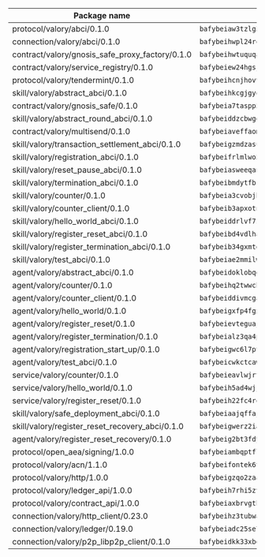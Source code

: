 | Package name                                                  | Package hash                                                  |
| ------------------------------------------------------------- | ------------------------------------------------------------- |
| protocol/valory/abci/0.1.0                                    | `bafybeiaw3tzlg3rkvnn5fcufblktmfwngmxugn4yo7pyjp76zz6aqtqcay` |
| connection/valory/abci/0.1.0                                  | `bafybeihwpl24rodaaacw5dpsmeazaaelm5j263fqderxm5xn7f5penm2bq` |
| contract/valory/gnosis_safe_proxy_factory/0.1.0               | `bafybeihwtuquqaimamkv26ucnyis4hc6lya34xwsx5n7hiksssnwfkekie` |
| contract/valory/service_registry/0.1.0                        | `bafybeiew24hgsjdasaqiikhulfa2rxgnh7pzpv2zzfwnsyfzbnrcj6dvjm` |
| protocol/valory/tendermint/0.1.0                              | `bafybeihcnjhovvyyfbkuw5sjyfx2lfd4soeocfqzxz54g67333m6nk5gxq` |
| skill/valory/abstract_abci/0.1.0                              | `bafybeihkcgjgyoleu6jgwhpffkzvflmybajlz5k2fkxhl3nngbbo6xzlsy` |
| contract/valory/gnosis_safe/0.1.0                             | `bafybeia7taspp5boe5235fdv5ejdix7fdhyy4kwp26qx2ng2oo3k7kk7iy` |
| skill/valory/abstract_round_abci/0.1.0                        | `bafybeiddzcbwggtqs6qck5lnuseknxzenw5u7coeg7zdwjxrxpkmttwuvq` |
| contract/valory/multisend/0.1.0                               | `bafybeiaveffaomsnmsc5hx62o77u7ilma6eipox7m5lrwa56737ektva3i` |
| skill/valory/transaction_settlement_abci/0.1.0                | `bafybeigzmdzasuh6enssw55oq4xinmpuhngx625uxe422ykobd5x76n7ly` |
| skill/valory/registration_abci/0.1.0                          | `bafybeifrlmlwo5pxqysih4fxfbjuk6hd7kkurz3tmzf2nkra6a7prnxlum` |
| skill/valory/reset_pause_abci/0.1.0                           | `bafybeiasweeqanpdptnraqq3lloiczmcz7xx2urdi2vgqx36l6jqinfxwm` |
| skill/valory/termination_abci/0.1.0                           | `bafybeibmdytfbrqxu5vrfdj5wib2pm7ilfynsuln437t7vatk73fmde53a` |
| skill/valory/counter/0.1.0                                    | `bafybeia3cvobjbvqfewxtfruu2yoefhv6x6s5jtkxpui6vatbym3otkumm` |
| skill/valory/counter_client/0.1.0                             | `bafybeib3apxotnry7gt6a5q2cesdobjlcb5bjqjuzwnp4f5naozbiyxvja` |
| skill/valory/hello_world_abci/0.1.0                           | `bafybeiddrlvf7z3a4y7cxyxcmik5rxt3qox7zlq4vnyiph53w6qknjm4xq` |
| skill/valory/register_reset_abci/0.1.0                        | `bafybeibd4vdlhaagkr4phpowgt7ellifndytsaraglnfh55g44vulh2yam` |
| skill/valory/register_termination_abci/0.1.0                  | `bafybeib34gxmtdne2npp7h5ng4b7lok37dl7d7oiy55323zfq3pia3ew5a` |
| skill/valory/test_abci/0.1.0                                  | `bafybeiae2mmilwxu6vns3lhd3jmjuisyj53wneoxeablp3pcwaxqbrvnqa` |
| agent/valory/abstract_abci/0.1.0                              | `bafybeidoklobqgrb47oxxqnnkgadhgmg6qzusoy4gtyharj7sfsqe7ge3u` |
| agent/valory/counter/0.1.0                                    | `bafybeihq2twwcbdwc5mayl7bpzexq64aml2heznfszsaxoojzyzqttloq4` |
| agent/valory/counter_client/0.1.0                             | `bafybeiddivmcgauqdsbiedeenckltzyaukmyi3e4ccxp4cssqlqyadffwe` |
| agent/valory/hello_world/0.1.0                                | `bafybeigxfp4fgxo65yhrrukojyekgxbjck57qj5ycaxpzae3cro2hum4ay` |
| agent/valory/register_reset/0.1.0                             | `bafybeievteguajd3hzuwvzzkfv7z7myuvukipqajbxfw5734vhfzlnhchy` |
| agent/valory/register_termination/0.1.0                       | `bafybeialz3qa4p6qf3slmlplwng6474k3xdqgfrriaovqvg6mqrbsjlyfu` |
| agent/valory/registration_start_up/0.1.0                      | `bafybeigwc6l7pt7s47iklakdjhug6mq4iip33lhg6dedprgdypk6syxcya` |
| agent/valory/test_abci/0.1.0                                  | `bafybeicwkctcaw4sqv3jq4nvfmugn5zsyndnrarfgbz5tnqna4zhntz3ti` |
| service/valory/counter/0.1.0                                  | `bafybeieavlwjrtbj43miapopwqtq7ztxv2opg7y6o23qz3zbchishnrory` |
| service/valory/hello_world/0.1.0                              | `bafybeih5ad4wjjc4mueq32bjxpyi6ylzdq7opwziwegsp7mdj4j4p4zywq` |
| service/valory/register_reset/0.1.0                           | `bafybeih22fc4rqmwrp7bf3lcfx5jzgpjkoflwdc2uhxub4fzwejwrn3b4e` |
| skill/valory/safe_deployment_abci/0.1.0                       | `bafybeiaajqffajjwsfpkmgcaiuzrsoxixapvbgu7b4naa7rsccbm5vd2ce` |
| skill/valory/register_reset_recovery_abci/0.1.0               | `bafybeigwerz2iafnd7bcncjiodlnndjbpr6xwxbjizw3yrdvwlayl672wq` |
| agent/valory/register_reset_recovery/0.1.0                    | `bafybeig2bt3fdy7v3lnzgnv234wfoepz6awbe7qjjqas7ermfwctqiendy` |
| protocol/open_aea/signing/1.0.0                               | `bafybeiambqptflge33eemdhis2whik67hjplfnqwieoa6wblzlaf7vuo44` |
| protocol/valory/acn/1.1.0                                     | `bafybeifontek6tvaecatoauiule3j3id6xoktpjubvuqi3h2jkzqg7zh7a` |
| protocol/valory/http/1.0.0                                    | `bafybeigzqo2zaakcjtzzsm6dh4x73v72xg6ctk6muyp5uq5ueb7y34fbxy` |
| protocol/valory/ledger_api/1.0.0                              | `bafybeih7rhi5zvfvwakx5ifgxsz2cfipeecsh7bm3gnudjxtvhrygpcftq` |
| protocol/valory/contract_api/1.0.0                            | `bafybeiaxbrvgtbdrh4lslskuxyp4awyr4whcx3nqq5yrr6vimzsxg5dy64` |
| connection/valory/http_client/0.23.0                          | `bafybeihz3tubwado7j3wlivndzzuj3c6fdsp4ra5r3nqixn3ufawzo3wii` |
| connection/valory/ledger/0.19.0                               | `bafybeiadc25se7dgnn4mufztwpzdono4xsfs45qknzdqyi3gckn6ccuv44` |
| connection/valory/p2p_libp2p_client/0.1.0                     | `bafybeidkk33xbga54szmitk6uwsi3ef56hbbdbuasltqtiyki34hgfpnxa` |

